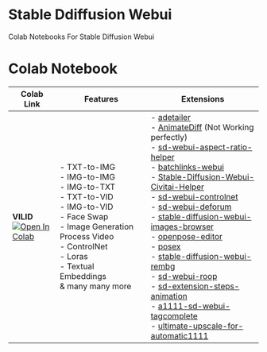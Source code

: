 # Stable Ddiffusion Webui
Colab Notebooks For Stable Diffusion Webui

# Colab Notebook
| Colab Link | Features | Extensions |
| --- | --- | ---|
 **VILID** <br> [![Open In Colab](https://camo.githubusercontent.com/84f0493939e0c4de4e6dbe113251b4bfb5353e57134ffd9fcab6b8714514d4d1/68747470733a2f2f636f6c61622e72657365617263682e676f6f676c652e636f6d2f6173736574732f636f6c61622d62616467652e737667)](https://colab.research.google.com/github/raannakasturi/stable-diffusion-webui/blob/main/Stable_Diffusion_(Stable).ipynb) |  - TXT-to-IMG <br> - IMG-to-IMG <br> - IMG-to-TXT <br> - TXT-to-VID <br> - IMG-to-VID <br> - Face Swap <br> - Image Generation Process Video <br> - ControlNet <br> - Loras <br> - Textual Embeddings <br> & many many more <br> | - [adetailer](https://github.com/Bing-su/adetailer) <br> - [AnimateDiff](https://github.com/guoyww/AnimateDiff) (Not Working perfectly) <br> - [sd-webui-aspect-ratio-helper](https://github.com/thomasasfk/sd-webui-aspect-ratio-helper) <br> - [batchlinks-webui](https://github.com/etherealxx/batchlinks-webui) <br> - [Stable-Diffusion-Webui-Civitai-Helper](https://github.com/butaixianran/Stable-Diffusion-Webui-Civitai-Helper) <br> - [sd-webui-controlnet](https://github.com/Mikubill/sd-webui-controlnet) <br> - [sd-webui-deforum](https://github.com/deforum-art/sd-webui-deforum) <br> - [stable-diffusion-webui-images-browser](https://github.com/AlUlkesh/stable-diffusion-webui-images-browser) <br> - [openpose-editor](https://github.com/fkunn1326/openpose-editor) <br> - [posex](https://github.com/hnmr293/posex) <br> - [stable-diffusion-webui-rembg](https://github.com/AUTOMATIC1111/stable-diffusion-webui-rembg) <br> - [sd-webui-roop](https://github.com/s0md3v/sd-webui-roop) <br> - [sd-extension-steps-animation](https://github.com/vladmandic/sd-extension-steps-animation) <br> - [a1111-sd-webui-tagcomplete](https://github.com/DominikDoom/a1111-sd-webui-tagcomplete) <br> - [ultimate-upscale-for-automatic1111](https://github.com/Coyote-A/ultimate-upscale-for-automatic1111) <br> 
